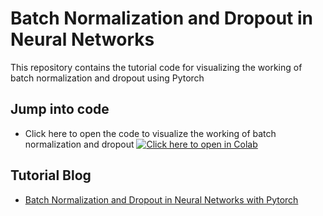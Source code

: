 # Batch Normalization and Dropout in Neural Networks

This repository contains the tutorial code for visualizing the working of batch normalization and dropout using Pytorch

## Jump into code

- Click here to open the code to visualize the working of batch normalization and dropout
[![Click here to open in Colab](https://colab.research.google.com/assets/colab-badge.svg)](https://colab.research.google.com/github/Niranjankumar-c/DeepLearning-PadhAI/blob/master/DeepLearning_Materials/7_BatchNormalization/BatchNorm_Dropout.ipynb)

## Tutorial Blog 
* [Batch Normalization and Dropout in Neural Networks with Pytorch](https://towardsdatascience.com/batch-normalization-and-dropout-in-neural-networks-explained-with-pytorch-47d7a8459bcd)
